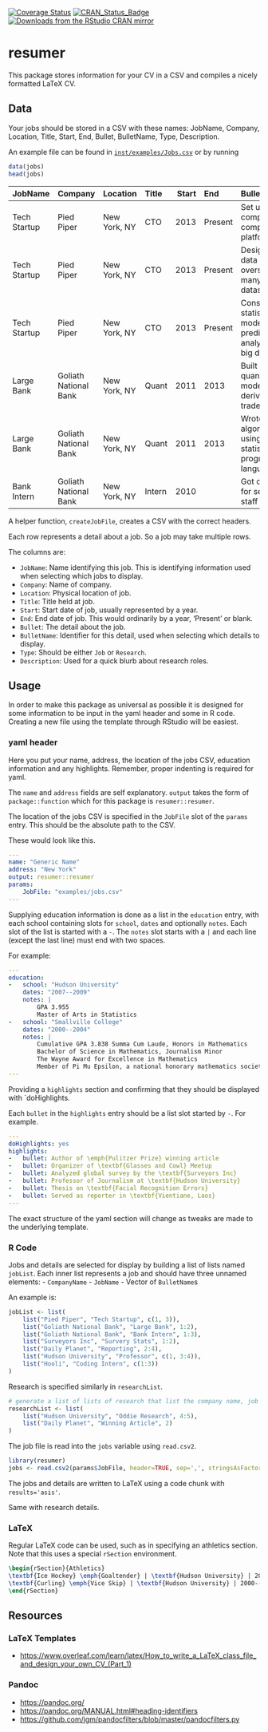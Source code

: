 <!-- README.md is generated from README.Rmd. Please edit that file -->

[![Coverage
Status](https://img.shields.io/codecov/c/github/jaredlander/resumer/master.svg)](https://codecov.io/github/jaredlander/resumer?branch=master)
[![CRAN_Status_Badge](https://www.r-pkg.org/badges/version/resumer)](https://cran.r-project.org/package=resumer)
[![Downloads from the RStudio CRAN
mirror](https://cranlogs.r-pkg.org/badges/resumer)](https://cran.r-project.org/package=resumer)

# resumer

This package stores information for your CV in a CSV and compiles a
nicely formatted LaTeX CV.

## Data

Your jobs should be stored in a CSV with these names: JobName, Company,
Location, Title, Start, End, Bullet, BulletName, Type, Description.

An example file can be found in
[`inst/examples/Jobs.csv`](https://github.com/jaredlander/resumer/blob/master/inst/examples/Jobs.csv)
or by running

``` r
data(jobs)
head(jobs)
```

| JobName      | Company               | Location     | Title  | Start | End     | Bullet                                                              | BulletName | Type | Description |
|:-------------|:----------------------|:-------------|:-------|------:|:--------|:--------------------------------------------------------------------|-----------:|:-----|:------------|
| Tech Startup | Pied Piper            | New York, NY | CTO    |  2013 | Present | Set up company’s computing platform                                 |          1 | Job  |             |
| Tech Startup | Pied Piper            | New York, NY | CTO    |  2013 | Present | Designed data strategy overseeing many datasources                  |          2 | Job  |             |
| Tech Startup | Pied Piper            | New York, NY | CTO    |  2013 | Present | Constructed statistical models for predictive analytics of big data |          3 | Job  |             |
| Large Bank   | Goliath National Bank | New York, NY | Quant  |  2011 | 2013    | Built quantitative models for derivatives trades                    |          1 | Job  |             |
| Large Bank   | Goliath National Bank | New York, NY | Quant  |  2011 | 2013    | Wrote algorithms using the R statistical programming language       |          2 | Job  |             |
| Bank Intern  | Goliath National Bank | New York, NY | Intern |  2010 |         | Got coffee for senior staff                                         |          1 | Job  |             |

A helper function, `createJobFile`, creates a CSV with the correct
headers.

Each row represents a detail about a job. So a job may take multiple
rows.

The columns are:

-   `JobName`: Name identifying this job. This is identifying
    information used when selecting which jobs to display.
-   `Company`: Name of company.
-   `Location`: Physical location of job.
-   `Title`: Title held at job.
-   `Start`: Start date of job, usually represented by a year.
-   `End`: End date of job. This would ordinarily by a year, ‘Present’
    or blank.
-   `Bullet`: The detail about the job.
-   `BulletName`: Identifier for this detail, used when selecting which
    details to display.
-   `Type`: Should be either `Job` or `Research`.
-   `Description`: Used for a quick blurb about research roles.

## Usage

In order to make this package as universal as possible it is designed
for some information to be input in the yaml header and some in R code.
Creating a new file using the template through RStudio will be easiest.

### yaml header

Here you put your name, address, the location of the jobs CSV, education
information and any highlights. Remember, proper indenting is required
for yaml.

The `name` and `address` fields are self explanatory. `output` takes the
form of `package::function` which for this package is
`resumer::resumer`.

The location of the jobs CSV is specified in the `JobFile` slot of the
`params` entry. This should be the absolute path to the CSV.

These would look like this.

``` yaml
---
name: "Generic Name"
address: "New York"
output: resumer::resumer
params:
    JobFile: "examples/jobs.csv"
---
```

Supplying education information is done as a list in the `education`
entry, with each school containing slots for `school`, `dates` and
optionally `notes`. Each slot of the list is started with a `-`. The
`notes` slot starts with a `|` and each line (except the last line) must
end with two spaces.

For example:

``` yaml
---
education:
-   school: "Hudson University"
    dates: "2007--2009"
    notes: |
        GPA 3.955  
        Master of Arts in Statistics
-   school: "Smallville College"
    dates: "2000--2004"
    notes: |
        Cumulative GPA 3.838 Summa Cum Laude, Honors in Mathematics  
        Bachelor of Science in Mathematics, Journalism Minor  
        The Wayne Award for Excellence in Mathematics  
        Member of Pi Mu Epsilon, a national honorary mathematics society
---
```

Providing a `highlights` section and confirming that they should be
displayed with \`doHighlights.

Each `bullet` in the `highlights` entry should be a list slot started by
`-`. For example.

``` yaml
---
doHighlights: yes
highlights:
-   bullet: Author of \emph{Pulitzer Prize} winning article
-   bullet: Organizer of \textbf{Glasses and Cowl} Meetup
-   bullet: Analyzed global survey by the \textbf{Surveyors Inc}
-   bullet: Professor of Journalism at \textbf{Hudson University}
-   bullet: Thesis on \textbf{Facial Recognition Errors}
-   bullet: Served as reporter in \textbf{Vientiane, Laos}
---
```

The exact structure of the yaml section will change as tweaks are made
to the underlying template.

### R Code

Jobs and details are selected for display by building a list of lists
named `jobList`. Each inner list represents a job and should have three
unnamed elements: - `CompanyName` - `JobName` - Vector of `BulletName`s

An example is:

``` r
jobList <- list(
    list("Pied Piper", "Tech Startup", c(1, 3)),
    list("Goliath National Bank", "Large Bank", 1:2),
    list("Goliath National Bank", "Bank Intern", 1:3),
    list("Surveyors Inc", "Survery Stats", 1:2),
    list("Daily Planet", "Reporting", 2:4),
    list("Hudson University", "Professor", c(1, 3:4)),
    list("Hooli", "Coding Intern", c(1:3))
)
```

Research is specified similarly in `researchList`.

``` r
# generate a list of lists of research that list the company name, job name and bullet
researchList <- list(
    list("Hudson University", "Oddie Research", 4:5),
    list("Daily Planet", "Winning Article", 2)
)
```

The job file is read into the `jobs` variable using `read.csv2`.

``` r
library(resumer)
jobs <- read.csv2(params$JobFile, header=TRUE, sep=',', stringsAsFactors=FALSE)
```

The jobs and details are written to LaTeX using a code chunk with
`results='asis'`.

Same with research details.

### LaTeX

Regular LaTeX code can be used, such as in specifying an athletics
section. Note that this uses a special `rSection` environment.

``` latex
\begin{rSection}{Athletics}
\textbf{Ice Hockey} \emph{Goaltender} | \textbf{Hudson University} | 2000--2004 \\
\textbf{Curling} \emph{Vice Skip} | \textbf{Hudson University} | 2000--2004
\end{rSection}
```

## Resources

### LaTeX Templates

-   <https://www.overleaf.com/learn/latex/How_to_write_a_LaTeX_class_file_and_design_your_own_CV_(Part_1)>

### Pandoc

-   <https://pandoc.org/>
-   <https://pandoc.org/MANUAL.html#heading-identifiers>
-   <https://github.com/jgm/pandocfilters/blob/master/pandocfilters.py>
